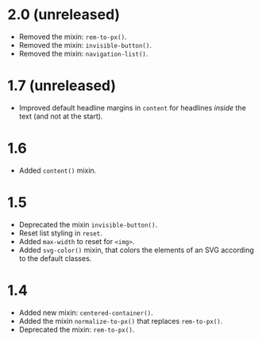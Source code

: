 2.0 (unreleased)
===

*   Removed the mixin: `rem-to-px()`.
*   Removed the mixin: `invisible-button()`.
*   Removed the mixin: `navigation-list()`.


1.7 (unreleased)
===

*   Improved default headline margins in `content` for headlines *inside* the text (and not at the start).


1.6
===

*   Added `content()` mixin.


1.5
===

*   Deprecated the mixin `invisible-button()`.
*   Reset list styling in `reset`.
*   Added `max-width` to reset for `<img>`.
*   Added `svg-color()` mixin, that colors the elements of an SVG according to the default classes.


1.4
===

*   Added new mixin: `centered-container()`.
*   Added the mixin `normalize-to-px()` that replaces `rem-to-px()`.
*   Deprecated the mixin: `rem-to-px()`.
